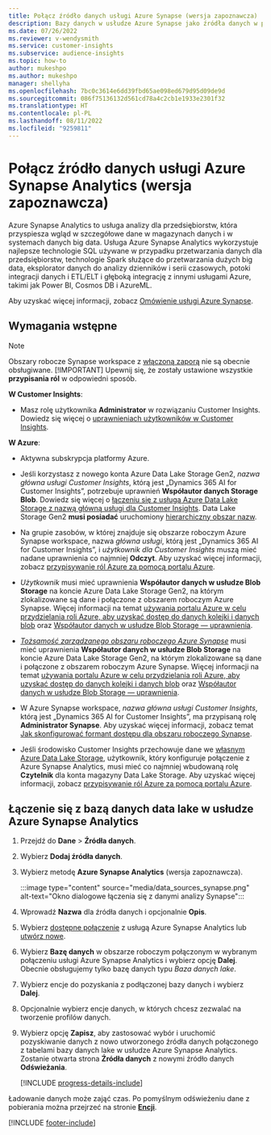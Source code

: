 ```yaml
---
title: Połącz źródło danych usługi Azure Synapse (wersja zapoznawcza)
description: Bazy danych w usłudze Azure Synapse jako źródła danych w programie Dynamics 365 Customer Insights.
ms.date: 07/26/2022
ms.reviewer: v-wendysmith
ms.service: customer-insights
ms.subservice: audience-insights
ms.topic: how-to
author: mukeshpo
ms.author: mukeshpo
manager: shellyha
ms.openlocfilehash: 7bc0c3614e6dd39fbd65ae098ed679d95d09de9d
ms.sourcegitcommit: 086f75136132d561cd78a4c2cb1e1933e2301f32
ms.translationtype: HT
ms.contentlocale: pl-PL
ms.lasthandoff: 08/11/2022
ms.locfileid: "9259811"
---
```

# <a name="connect-an-azure-synapse-analytics-data-source-preview"></a>Połącz źródło danych usługi Azure Synapse Analytics (wersja zapoznawcza)

Azure Synapse Analytics to usługa analizy dla przedsiębiorstw, która przyspiesza wgląd w szczegółowe dane w magazynach danych i w systemach danych big data. Usługa Azure Synapse Analytics wykorzystuje najlepsze technologie SQL używane w przypadku przetwarzania danych dla przedsiębiorstw, technologie Spark służące do przetwarzania dużych big data, eksplorator danych do analizy dzienników i serii czasowych, potoki integracji danych i ETL/ELT i głęboką integrację z innymi usługami Azure, takimi jak Power BI, Cosmos DB i AzureML.

Aby uzyskać więcej informacji, zobacz [Omówienie usługi Azure Synapse](/azure/synapse-analytics/overview-what-is).

## <a name="prerequisites"></a>Wymagania wstępne

> [!NOTE]
> Obszary robocze Synapse workspace z [włączoną zaporą](/azure/synapse-analytics/security/synapse-workspace-ip-firewall) nie są obecnie obsługiwane.
> [!IMPORTANT]
> Upewnij się, że zostały ustawione wszystkie **przypisania ról** w odpowiedni sposób.  

**W Customer Insights**:

* Masz rolę użytkownika **Administrator** w rozwiązaniu Customer Insights. Dowiedz się więcej o [uprawnieniach użytkowników w Customer Insights](permissions.md#add-users).

**W Azure**:

- Aktywna subskrypcja platformy Azure.

- Jeśli korzystasz z nowego konta Azure Data Lake Storage Gen2, *nazwa główna usługi Customer Insights*, którą jest „Dynamics 365 AI for Customer Insights”, potrzebuje uprawnień **Współautor danych Storage Blob**. Dowiedz się więcej o [łączeniu się z usługą Azure Data Lake Storage z nazwą główną usługi dla Customer Insights](connect-service-principal.md). Data Lake Storage Gen2 **musi posiadać** uruchomiony [hierarchiczny obszar nazw](/azure/storage/blobs/data-lake-storage-namespace).

- Na grupie zasobów, w której znajduje się obszarze roboczym Azure Synapse workspace, nazwa *główna usługi*, którą jest „Dynamics 365 AI for Customer Insights”, i *użytkownik dla Customer Insights* muszą mieć nadane uprawnienia co najmniej **Odczyt**. Aby uzyskać więcej informacji, zobacz [przypisywanie ról Azure za pomocą portalu Azure](/azure/role-based-access-control/role-assignments-portal).

- *Użytkownik* musi mieć uprawnienia **Współautor danych w usłudze Blob Storage** na koncie Azure Data Lake Storage Gen2, na którym zlokalizowane są dane i połączone z obszarem roboczym Azure Synapse. Więcej informacji na temat [używania portalu Azure w celu przydzielania roli Azure, aby uzyskać dostęp do danych kolejki i danych blob](/azure/storage/common/storage-auth-aad-rbac-portal) oraz [Współautor danych w usłudze Blob Storage — uprawnienia](/azure/role-based-access-control/built-in-roles#storage-blob-data-contributor).

- *[Tożsamość zarządzanego obszaru roboczego Azure Synapse](/azure/synapse-analytics/security/synapse-workspace-managed-identity)* musi mieć uprawnienia **Współautor danych w usłudze Blob Storage** na koncie Azure Data Lake Storage Gen2, na którym zlokalizowane są dane i połączone z obszarem roboczym Azure Synapse. Więcej informacji na temat [używania portalu Azure w celu przydzielania roli Azure, aby uzyskać dostęp do danych kolejki i danych blob](/azure/storage/common/storage-auth-aad-rbac-portal) oraz [Współautor danych w usłudze Blob Storage — uprawnienia](/azure/role-based-access-control/built-in-roles#storage-blob-data-contributor).

- W Azure Synapse workspace, *nazwa główna usługi Customer Insights*, którą jest „Dynamics 365 AI for Customer Insights”, ma przypisaną rolę **Administrator Synapse**. Aby uzyskać więcej informacji, zobacz temat [Jak skonfigurować formant dostępu dla obszaru roboczego Synapse](/azure/synapse-analytics/security/how-to-set-up-access-control).

- Jeśli środowisko Customer Insights przechowuje dane we [własnym Azure Data Lake Storage](own-data-lake-storage.md), użytkownik, który konfiguruje połączenie z Azure Synapse Analytics, musi mieć co najmniej wbudowaną rolę **Czytelnik** dla konta magazyny Data Lake Storage. Aby uzyskać więcej informacji, zobacz [przypisywanie ról Azure za pomocą portalu Azure](/azure/role-based-access-control/role-assignments-portal).

## <a name="connect-to-the-data-lake-database-in-azure-synapse-analytics"></a>Łączenie się z bazą danych data lake w usłudze Azure Synapse Analytics

1. Przejdź do **Dane** > **Źródła danych**.

1. Wybierz **Dodaj źródła danych**.

1. Wybierz metodę **Azure Synapse Analytics** (wersja zapoznawcza).

   :::image type="content" source="media/data_sources_synapse.png" alt-text="Okno dialogowe łączenia się z danymi analizy Synapse":::
  
1. Wprowadź **Nazwa** dla źródła danych i opcjonalnie **Opis**.

1. Wybierz [dostępne połączenie](connections.md) z usługą Azure Synapse Analytics lub [utwórz nowe](export-azure-synapse-analytics.md#set-up-connection-to-azure-synapse).

1. Wybierz **Bazę danych** w obszarze roboczym połączonym w wybranym połączeniu usługi Azure Synapse Analytics i wybierz opcję **Dalej**. Obecnie obsługujemy tylko bazę danych typu *Baza danych lake*.

1. Wybierz encje do pozyskania z podłączonej bazy danych i wybierz **Dalej**.

1. Opcjonalnie wybierz encje danych, w których chcesz zezwalać na tworzenie profilów danych.

1. Wybierz opcję **Zapisz**, aby zastosować wybór i uruchomić pozyskiwanie danych z nowo utworzonego źródła danych połączonego z tabelami bazy danych lake w usłudze Azure Synapse Analytics. Zostanie otwarta strona **Źródła danych** z nowymi źródło danych **Odświeżania**.

   [!INCLUDE [progress-details-include](includes/progress-details-pane.md)]

Ładowanie danych może zająć czas. Po pomyślnym odświeżeniu dane z pobierania można przejrzeć na stronie [**Encji**](entities.md).

[!INCLUDE [footer-include](includes/footer-banner.md)]
